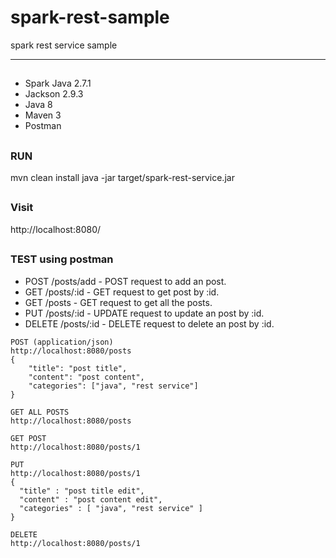 # spark-rest-sample
spark rest service sample

---

##
###
- Spark Java 2.7.1
- Jackson 2.9.3
- Java 8
- Maven 3
- Postman


##
### RUN
mvn clean install
java -jar target/spark-rest-service.jar

##
### Visit
http://localhost:8080/


##
### TEST using postman

- POST    /posts/add - POST request to add an post.
- GET     /posts/:id - GET request to get post by :id. 
- GET     /posts     - GET request to get all the posts.
- PUT     /posts/:id - UPDATE request to update an post by :id.
- DELETE  /posts/:id - DELETE request to delete an post by :id.

```
POST (application/json)
http://localhost:8080/posts
{
	"title": "post title",
	"content": "post content",
	"categories": ["java", "rest service"]
}
```

```
GET ALL POSTS
http://localhost:8080/posts
```

```
GET POST
http://localhost:8080/posts/1
```

```
PUT
http://localhost:8080/posts/1
{
  "title" : "post title edit",
  "content" : "post content edit",
  "categories" : [ "java", "rest service" ]
}
```

```
DELETE
http://localhost:8080/posts/1
```


